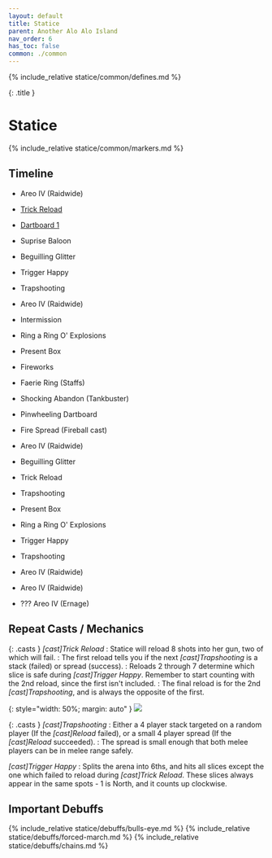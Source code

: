```yaml
---
layout: default
title: Statice
parent: Another Alo Alo Island
nav_order: 6
has_toc: false
common: ./common
---
```


{% include_relative statice/common/defines.md %}

{: .title }
# Statice

{% include_relative statice/common/markers.md %}

## Timeline

* Areo IV (Raidwide)
* [Trick Reload](./trick-reload/)
* [Dartboard 1](./dartboard-1/)

* Suprise Baloon
* Beguilling Glitter
* Trigger Happy
* Trapshooting

* Areo IV (Raidwide)

* Intermission
* Ring a Ring O' Explosions
* Present Box
* Fireworks
* Faerie Ring (Staffs)

* Shocking Abandon (Tankbuster)

* Pinwheeling Dartboard
* Fire Spread (Fireball cast)

* Areo IV (Raidwide)

* Beguilling Glitter
* Trick Reload
* Trapshooting
* Present Box
* Ring a Ring O' Explosions
* Trigger Happy
* Trapshooting

* Areo IV (Raidwide)
* Areo IV (Raidwide)
* ??? Areo IV (Ernage)


## Repeat Casts / Mechanics

{: .casts }
*[cast]Trick Reload*
: Statice will reload 8 shots into her gun, two of which will fail.
: The first reload tells you if the next *[cast]Trapshooting* is a stack
  (failed) or spread (success).
: Reloads 2 through 7 determine which slice is safe during *[cast]Trigger Happy*.
  Remember to start counting with the 2nd reload, since the first isn't included.
: The final reload is for the 2nd *[cast]Trapshooting*, and is always the
  opposite of the first.

{: style="width: 50%; margin: auto" }
![](./common/bullets.png)

{: .casts }
*[cast]Trapshooting*
: Either a 4 player stack targeted on a random player (If the *[cast]Reload*
  failed), or a small 4 player spread (If the *[cast]Reload* succeeded).
: The spread is small enough that both melee players can be in melee range safely.

*[cast]Trigger Happy*
: Splits the arena into 6ths, and hits all slices except the one which failed to
  reload during *[cast]Trick Reload*. These slices always appear in the same
  spots - 1 is North, and it counts up clockwise.

## Important Debuffs

<div class="debuffs" markdown="1">
{% include_relative statice/debuffs/bulls-eye.md %}
{% include_relative statice/debuffs/forced-march.md %}
{% include_relative statice/debuffs/chains.md %}
</div>
